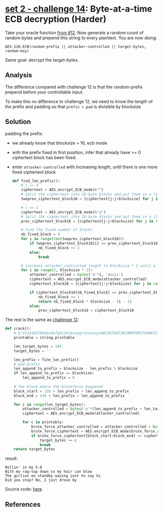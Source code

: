 # **[set 2 - challenge 14](https://cryptopals.com/sets/2/challenges/14): Byte-at-a-time ECB decryption (Harder)**

Take your oracle function [from #12](./../challenge12/). Now generate a random count of random bytes and prepend this string to every plaintext. You are now doing:

```text
AES-128-ECB(random-prefix || attacker-controlled || target-bytes, random-key)
```

Same goal: decrypt the target-bytes.

## Analysis

The difference compared with challenge 12 is that the random-prefix prepend before your controllable input.

To make this no difference to challenge 12, we need to know the length of the prefix and padding so that `prefix + pad` is divisible by blocksize

## Solution

padding the prefix:

- we already know that blocksize = 16, ecb mode
- with the prefix fixed in first position, infer that already have >= 0 ciphertext block has been fixed.
- enter `attacker-controlled` with increasing length, until there is one more fixed ciphertext block

    ```python
    def find_len_prefix():
        # i == 0
        ciphertext = AES_encrypt_ECB_mode(b"")
        # Split the ciphertext into 16-byte blocks and put them in a list
        twoprev_ciphertext_block16 = [ciphertext[j:j+blocksize] for j in range(0, len(ciphertext), blocksize)]

        # i == 1
        ciphertext = AES_encrypt_ECB_mode(b"a")
        # Split the ciphertext into 16-byte blocks and put them in a list
        prev_ciphertext_block16 = [ciphertext[j:j+blocksize] for j in range(0, len(ciphertext), blocksize)]

        # Find the fixed number of blocks
        nb_fixed_block = 0
        for i in range(len(twoprev_ciphertext_block16)):
            if twoprev_ciphertext_block16[i] == prev_ciphertext_block16[i]:
                nb_fixed_block += 1
            else:
                break

        # increase attacker_controlled length to blocksize * 2 until a new fixed ciphểtxt block appears
        for i in range(2, blocksize * 2):
            attacker_controlled = bytes('a'*i, 'ascii')
            ciphertext = AES_encrypt_ECB_mode(attacker_controlled)
            ciphertext_block16 = [ciphertext[j:j+blocksize] for j in range(0, len(ciphertext), blocksize)]

            if ciphertext_block16[nb_fixed_block] == prev_ciphertext_block16[nb_fixed_block]:
                nb_fixed_block += 1
                return nb_fixed_block * blocksize - (i - 1)
            else:
                prev_ciphertext_block16 = ciphertext_block16
    ```

The rest is the same as [challenge 12](../challenge12/):

```python
def crack():
    # b'0123456789abcdefghijklmnopqrstuvwxyzABCDEFGHIJKLMNOPQRSTUVWXYZ!"#$%&\'()*+,-./:;<=>?@[\\]^_`{|}~ \t\n\r\x0b\x0c'
    printable = string.printable

    len_target_bytes = 144
    target_bytes = ''

    len_prefix = fine_len_prefix()
    # pad prefix
    len_append_to_prefix = blocksize - len_prefix % blocksize
    if len_append_to_prefix == blocksize:
        len_append_to_prefix = 0
    
    # the block where the bruteforce happened
    block_start = 128 + len_prefix + len_append_to_prefix
    block_end = 144 + len_prefix + len_append_to_prefix

    for i in range(len_target_bytes):
        attacker_controlled = bytes('a'*(len_append_to_prefix + len_target_bytes - i - 1), 'ascii')
        ciphertext = AES_encrypt_ECB_mode(attacker_controlled)

        for c in printable:
            brute_force_attacker_controlled = attacker_controlled + bytes(target_bytes, 'ascii') + bytes(c, 'ascii')
            brute_force_ciphertext = AES_encrypt_ECB_mode(brute_force_attacker_controlled)
            if brute_force_ciphertext[block_start:block_end] == ciphertext[block_start:block_end]:
                target_bytes += c
                break
    return target_bytes
```

result:

```text
Rollin' in my 5.0
With my rag-top down so my hair can blow
The girlies on standby waving just to say hi
Did you stop? No, I just drove by
```

Source code: [here](./challenge14.py)

## References
